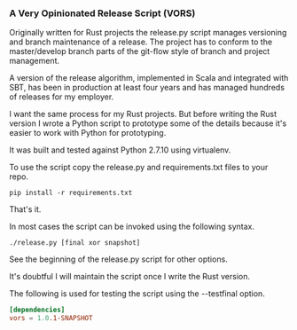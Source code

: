 ### A Very Opinionated Release Script (VORS)

Originally written for Rust projects the release.py script manages versioning and branch maintenance of a release.  The project has to conform to the master/develop branch parts of the git-flow style of branch and project management.

A version of the release algorithm, implemented in Scala and integrated with SBT, has been in production at least four years and has managed hundreds of releases for my employer.  

I want the same process for my Rust projects.  But before writing the Rust version I wrote a Python script to prototype some of the details because it's easier to work with Python for prototyping.

It was built and tested against Python 2.7.10 using virtualenv.

To use the script copy the release.py and requirements.txt files to your repo.

```
pip install -r requirements.txt
```

That's it.

In most cases the script can be invoked using the following syntax.

```
./release.py [final xor snapshot]
```

See the beginning of the release.py script for other options.

It's doubtful I will maintain the script once I write the Rust version.

The following is used for testing the script using the --testfinal option.

```toml
[dependencies]
vors = 1.0.1-SNAPSHOT
```
